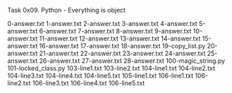 Task 0x09. Python - Everything is object

0-answer.txt
1-answer.txt
2-answer.txt
3-answer.txt
4-answer.txt
5-answer.txt
6-answer.txt
7-answer.txt
8-answer.txt
9-answer.txt
10-answer.txt
11-answer.txt
12-answer.txt
13-answer.txt
14-answer.txt
15-answer.txt
16-answer.txt
17-answer.txt
18-answer.txt
19-copy_list.py
20-answer.txt
21-answer.txt
22-answer.txt
23-answer.txt
24-answer.txt
25-answer.txt
26-answer.txt
27-answer.txt
28-answer.txt
100-magic_string.py
101-locked_class.py
103-line1.txt
103-line2.txt
104-line1.txt
104-line2.txt
104-line3.txt
104-line4.txt
104-line5.txt
105-line1.txt
106-line1.txt
106-line2.txt
106-line3.txt
106-line4.txt
106-line5.txt
